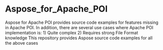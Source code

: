 Aspose_for_Apache_POI
=====================

Aspose for Apache POI provides source code examples for features missing in Apache POI. In addition, there are several use cases where Apache POI implementation is: 1) Quite complex 2) Requires strong File Format knowledge This repository provides Aspose source code examples for all the above cases
